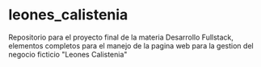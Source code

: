 # leones_calistenia
Repositorio para el proyecto final de la materia Desarrollo Fullstack, elementos completos para el manejo de la pagina web para la gestion del negocio ficticio "Leones Calistenia"
